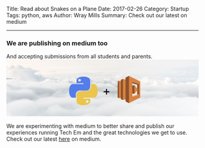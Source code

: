 Title: Read about Snakes on a Plane
Date: 2017-02-26
Category: Startup
Tags: python, aws
Author: Wray Mills
Summary: Check out our latest on medium

***

### We are publishing on medium too
And accepting submissions from all students and parents.
![Python on AWS](images/python_lambda.jpeg)

We are experimenting with medium to better share and publish our
experiences running Tech Em and the great technologies we get to
use. Check out our latest [here](https://medium.com/the-art-of-technology-training/python-in-the-clouds-3b0f93f61372) on medium.


